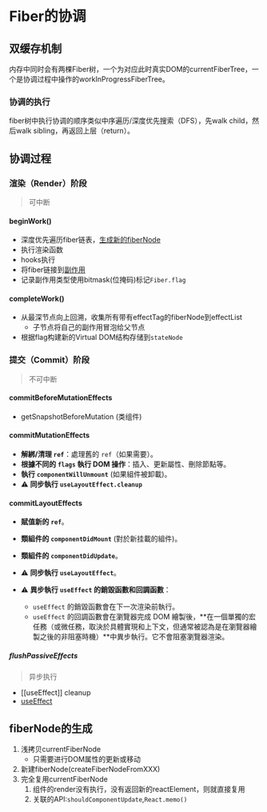 # Fiber的协调

## 双缓存机制
内存中同时会有两棵Fiber树，一个为对应此时真实DOM的currentFiberTree，一个是协调过程中操作的workInProgressFiberTree。
### 协调的执行
fiber树中执行协调的顺序类似中序遍历/深度优先搜索（DFS），先walk child，然后walk sibling，再返回上层（return）。

## 协调过程
### **渲染（Render）阶段**
>可中断
#### beginWork()
- 深度优先遍历fiber链表，[生成新的fiberNode](#fiberNode的生成)
- 执行渲染函数
- hooks执行
- 将fiber链接到[副作用](副作用.md)
- 记录副作用类型使用bitmask(位掩码)标记`Fiber.flag`
#### completeWork()
- 从最深节点向上回溯，收集所有带有effectTag的fiberNode到effectList
	- 子节点将自己的副作用冒泡给父节点
- 根据flag构建新的Virtual DOM结构存储到`stateNode`

### **提交（Commit）阶段**
>不可中断
#### commitBeforeMutationEffects
- getSnapshotBeforeMutation (类组件)
#### commitMutationEffects
- **解綁/清理 `ref`**：處理舊的 `ref`（如果需要）。
- **根據不同的 `flags` 執行 DOM 操作**：插入、更新屬性、刪除節點等。
- **執行 `componentWillUnmount`** (如果組件被卸載)。
- ⚠️ **同步執行 `useLayoutEffect.cleanup`**
#### commitLayoutEffects
- **賦值新的 `ref`**。
- **類組件的 `componentDidMount`** (對於新挂載的組件)。
- **類組件的 `componentDidUpdate`**。
- ⚠️ **同步執行 `useLayoutEffect`**。


- ⚠️ **異步執行 `useEffect` 的銷毀函數和回調函數**：
    - `useEffect` 的銷毀函數會在下一次渲染前執行。
    - `useEffect` 的回調函數會在瀏覽器完成 DOM 繪製後，**在一個單獨的宏任務（或微任務，取決於具體實現和上下文，但通常被認為是在瀏覽器繪製之後的非阻塞時機）**中異步執行。它不會阻塞瀏覽器渲染。
##### flushPassiveEffects
> 异步执行
- [[useEffect]] cleanup
- [useEffect](API/useEffect.md)


## fiberNode的生成
1. 浅拷贝currentFiberNode
	- 只需要进行DOM属性的更新或移动
2. 新建fiberNode(createFiberNodeFromXXX)
3. 完全复用currentFiberNode
	1. 组件的render没有执行，没有返回新的reactElement，则就直接复用
	2. 关联的API:`shouldComponentUpdate`,`React.memo()`

